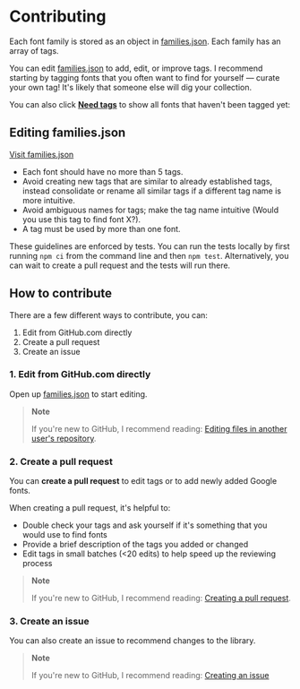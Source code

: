 # Contributing

Each font family is stored as an object in [families.json](families.json). Each family has an array of tags.

You can edit [families.json](families.json) to add, edit, or improve tags. I recommend starting by tagging fonts that you often want to find for yourself &mdash; curate your own tag! It's likely that someone else will dig your collection.

You can also click [**Need tags**](https://katydecorah.com/font-library/?tag=need+tags) to show all fonts that haven't been tagged yet:

## Editing families.json

[Visit families.json](families.json)

- Each font should have no more than 5 tags.
- Avoid creating new tags that are similar to already established tags, instead consolidate or rename all similar tags if a different tag name is more intuitive.
- Avoid ambiguous names for tags; make the tag name intuitive (Would you use this tag to find font X?).
- A tag must be used by more than one font.

These guidelines are enforced by tests. You can run the tests locally by first running `npm ci` from the command line and then `npm test`. Alternatively, you can wait to create a pull request and the tests will run there.

## How to contribute

There are a few different ways to contribute, you can:

1. Edit from GitHub.com directly
2. Create a pull request
3. Create an issue

### 1. Edit from GitHub.com directly

Open up [families.json](https://github.com/katydecorah/font-library/blob/gh-pages/families.json) to start editing.

> **Note**
>
> If you're new to GitHub, I recommend reading: [Editing files in another user's repository](https://help.github.com/articles/editing-files-in-another-user-s-repository/).

### 2. Create a pull request

You can **create a pull request** to edit tags or to add newly added Google fonts.

When creating a pull request, it's helpful to:

- Double check your tags and ask yourself if it's something that you would use to find fonts
- Provide a brief description of the tags you added or changed
- Edit tags in small batches (<20 edits) to help speed up the reviewing process

> **Note**
>
> If you're new to GitHub, I recommend reading: [Creating a pull request](https://help.github.com/articles/creating-a-pull-request/).

### 3. Create an issue

You can also create an issue to recommend changes to the library.

> **Note**
>
> If you're new to GitHub, I recommend reading: [Creating an issue](https://help.github.com/articles/creating-an-issue/)
